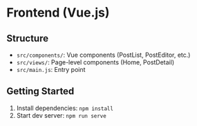 # Frontend (Vue.js)

## Structure
- `src/components/`: Vue components (PostList, PostEditor, etc.)
- `src/views/`: Page-level components (Home, PostDetail)
- `src/main.js`: Entry point

## Getting Started
1. Install dependencies: `npm install`
2. Start dev server: `npm run serve`

